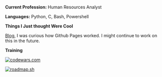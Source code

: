 **Current Profession:** Human Resources Analyst

**Languages:** Python, C, Bash, Powershell

**Things I Just thought Were Cool**

[Blog](https://wblake95.github.io/), I was curious how Github Pages worked. I might continue to work on this in the future.

**Training**

[![codewars.com](https://www.codewars.com/users/Wblake95/badges/large)](https://www.codewars.com/)

[![roadmap.sh](https://roadmap.sh/card/tall/64dda5c0095da82caf9ef761?variant=dark)](https://roadmap.sh)

